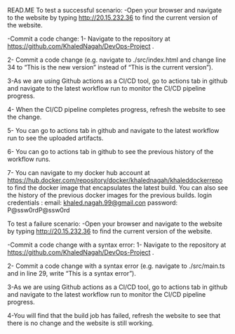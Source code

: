 
READ.ME
To test a successful scenario:
-Open your browser and navigate to the website by typing http://20.15.232.36 to find the current version of the website.

-Commit a code change:
1- Navigate to the repository at https://github.com/KhaledNagah/DevOps-Project .

2- Commit a code change (e.g. navigate to ./src/index.html and change line 34 to “This is the new version” instead of “This is the current version”).

3-As we are using Github actions as a CI/CD tool, go to actions tab in github and navigate to the latest workflow run to monitor the CI/CD pipeline progress.

4- When the CI/CD pipeline completes progress, refresh the website to see the change.

5- You can go to actions tab in github and navigate to the latest workflow run to see the uploaded artifacts.

6- You can go to actions tab in github to see the previous history of the workflow runs.

7- You can navigate to my docker hub account at https://hub.docker.com/repository/docker/khalednagah/khaleddockerrepo to find the docker image that encapsulates the latest build. You can also see the history of the previous docker images for the previous builds.
login credentials :
email: khaled.nagah.99@gmail.con
password: P@ssw0rdP@ssw0rd 


To test a failure scenario:
-Open your browser and navigate to the website by typing http://20.15.232.36 to find the current version of the website.

-Commit a code change with a syntax error:
1- Navigate to the repository at https://github.com/KhaledNagah/DevOps-Project .

2- Commit a code change with a syntax error (e.g. navigate to ./src/main.ts and in line 29, write “This is a syntax error”).

3-As we are using Github actions as a CI/CD tool, go to actions tab in github and navigate to the latest workflow run to monitor the CI/CD pipeline progress.

4-You will find that the build job has failed, refresh the website to see that there is no change and the website is still working.
